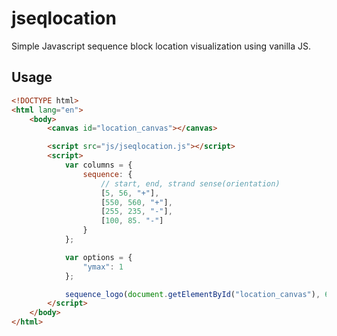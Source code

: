 jseqlocation
========

Simple Javascript sequence block location visualization using vanilla JS.

## Usage

```html
<!DOCTYPE html>
<html lang="en">
    <body>
        <canvas id="location_canvas"></canvas>

        <script src="js/jseqlocation.js"></script>
        <script>
            var columns = {
			    sequence: {
				    // start, end, strand sense(orientation)
					[5, 56, "+"],
					[550, 560, "+"],
					[255, 235, "-"],
					[100, 85. "-"]								
				}
			};						

            var options = {
                "ymax": 1
            };

            sequence_logo(document.getElementById("location_canvas"), 600, 200, columns, options);
        </script>
    </body>
</html>
```
